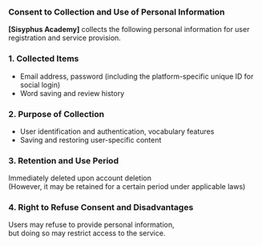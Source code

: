 ### Consent to Collection and Use of Personal Information

**[Sisyphus Academy]** collects the following personal information for user registration and service provision.

### 1. Collected Items

- Email address, password (including the platform-specific unique ID for social login)
- Word saving and review history

### 2. Purpose of Collection

- User identification and authentication, vocabulary features
- Saving and restoring user-specific content

### 3. Retention and Use Period

Immediately deleted upon account deletion  
(However, it may be retained for a certain period under applicable laws)

### 4. Right to Refuse Consent and Disadvantages

Users may refuse to provide personal information,  
but doing so may restrict access to the service.
